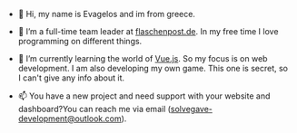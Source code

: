 - 👋 Hi, my name is Evagelos and im from greece.

- 👀 I’m a full-time team leader at [flaschenpost.de](https://flaschenpost.de). In my free time I love programming on different things. 
- 🌱 I’m currently learning the world of [Vue.js](https://vuejs.org). So my focus is on web development. I am also developing my own game. This one is secret, so I can't give any info about it.
- 📫 You have a new project and need support with your website and dashboard?You can reach me via email (solvegave-development@outlook.com).

<!---
SolegaveDevelopment/SolegaveDevelopment is a ✨ special ✨ repository because its `README.md` (this file) appears on your GitHub profile.
You can click the Preview link to take a look at your changes.
--->

